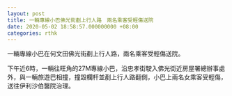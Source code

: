```yaml
---
layout: post
title: 一輛專線小巴佛光街剷上行人路　兩名乘客受輕傷送院
date: 2020-05-02 18:58:57.000000000 +08:00
categories: rthk
---
```


一輛專線小巴在何文田佛光街剷上行人路，兩名乘客受輕傷送院。

下午近6時，一輛往旺角的27M專線小巴，沿忠孝街駛入佛光街近房屋署總辦事處外，與一輛旅遊巴相撞，撞毀欄杆並剷上行人路翻側，小巴上兩名女乘客受輕傷，送往伊利沙伯醫院治理。
